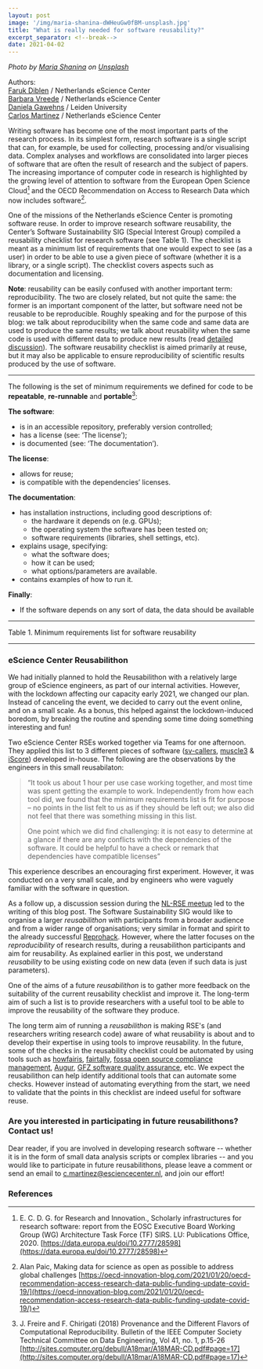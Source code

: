 ```yaml
---
layout: post
image: '/img/maria-shanina-dWHeuGw0fBM-unsplash.jpg'
title: "What is really needed for software reusability?"
excerpt_separator: <!--break-->
date: 2021-04-02
---
```

*Photo by <a href="https://unsplash.com/@mariashanina?utm_source=unsplash&utm_medium=referral&utm_content=creditCopyText">Maria Shanina</a> on <a href="https://unsplash.com/?utm_source=unsplash&utm_medium=referral&utm_content=creditCopyText">Unsplash</a>*

Authors:  
[Faruk Diblen](https://twitter.com/fdiblen) / Netherlands eScience Center  
[Barbara Vreede](https://twitter.com/barbaravreede) / Netherlands eScience Center  
[Daniela Gawehns](https://twitter.com/dgawehns) / Leiden University  
[Carlos Martinez](https://twitter.com/neocarlitos) / Netherlands eScience Center  

Writing software has become one of the most important parts of the research process. In its simplest form, research software is a single script that can, for example, be used for collecting, processing and/or visualising data. Complex analyses and workflows are consolidated into larger pieces of software that are often the result of research and the subject of papers. The increasing importance of computer code in research is highlighted by the growing level of attention to software from the European Open Science Cloud[^SIRS] and the OECD Recommendation on Access to Research Data which now includes software[^OECD].
<!--break-->

[^SIRS]: E. C. D. G. for Research and Innovation., Scholarly infrastructures for research software: report from the EOSC Executive Board Working Group (WG) Architecture Task Force (TF) SIRS. LU: Publications Office, 2020. [https://data.europa.eu/doi/10.2777/28598](https://data.europa.eu/doi/10.2777/28598)

[^OECD]: Alan Paic, Making data for science as open as possible to address global challenges [https://oecd-innovation-blog.com/2021/01/20/oecd-recommendation-access-research-data-public-funding-update-covid-19/](https://oecd-innovation-blog.com/2021/01/20/oecd-recommendation-access-research-data-public-funding-update-covid-19/)

One of the missions of the Netherlands eScience Center is promoting software reuse. In order to improve research software reusability, the Center’s Software Sustainability SIG (Special Interest Group) compiled a reusability checklist for research software (see Table 1). The checklist is meant as a minimum list of requirements that one would expect to see (as a user) in order to be able to use a given piece of software (whether it is a library, or a single script). The checklist covers aspects such as documentation and licensing.

**Note**: reusability can be easily confused with another important term: reproducibility. The two are closely related, but not quite the same: the former is an important component of the latter, but software need not be reusable to be reproducible. Roughly speaking and for the purpose of this blog: we talk about reproducibility when the same code and same data are used to produce the same results; we talk about reusability when the same code is used with different data to produce new results (read [detailed discussion](https://github.com/NLeSC/guide/discussions/237)). The software reusability checklist is aimed primarily at reuse, but it may also be applicable to ensure reproducibility of scientific results produced by the use of software.

***

The following is the set of minimum requirements we defined for code to be **repeatable**, **re-runnable** and **portable**[^reproducibility]:

**The software**:
 - is in an accessible repository, preferably version controlled;
 - has a license (see: ‘The license’);
 - is documented (see: ‘The documentation’).

**The license**:
 - allows for reuse;
 - is compatible with the dependencies’ licenses.

**The documentation**:
 - has installation instructions, including good descriptions of:
   - the hardware it depends on (e.g. GPUs);
   - the operating system the software has been tested on;
   - software requirements (libraries, shell settings, etc).
 - explains usage, specifying:
   - what the software does;
   - how it can be used;
   - what options/parameters are available.
 - contains examples of how to run it.

**Finally**:
 - If the software depends on any sort of data, the data should be available

[^reproducibility]: J. Freire and F. Chirigati (2018) Provenance and the Different Flavors of Computational Reproducibility. Bulletin of the IEEE Computer Society Technical Committee on Data Engineering, Vol 41, no. 1, p.15-26 [http://sites.computer.org/debull/A18mar/A18MAR-CD.pdf#page=17](http://sites.computer.org/debull/A18mar/A18MAR-CD.pdf#page=17)

***
Table 1. Minimum requirements list for software reusability

***


### eScience Center Reusabilithon

We had initially planned to hold the Reusabilithon with a relatively large group of eScience engineers, as part of our internal activities. However, with the lockdown affecting our capacity early 2021, we changed our plan. Instead of canceling the event, we decided to carry out the event online, and on a small scale. As a bonus, this helped against the lockdown-induced boredom, by breaking the routine and spending some time doing something interesting and fun!

Two eScience Center RSEs worked together via Teams for one afternoon. They applied this list to 3 different pieces of software ([sv-callers](https://www.research-software.nl/software/sv-callers), [muscle3](https://github.com/multiscale/muscle3) & [iScore](https://github.com/DeepRank/iScore)) developed in-house. The following are the observations by the engineers in this small reusabilaton:

> “It took us about 1 hour per use case working together, and most time was spent getting the example to work. Independently from how each tool did, we found that the minimum requirements list is fit for purpose – no points in the list felt to us as if they should be left out; we also did not feel that there was something missing in this list.
>
> One point which we did find challenging: it is not easy to determine at a glance if there are any conflicts with the dependencies of the software. It could be helpful to have a check or remark that dependencies have compatible licenses”

This experience describes an encouraging first experiment. However, it was conducted on a very small scale, and by engineers who were vaguely familiar with the software in question.

As a follow up, a discussion session during the [NL-RSE meetup](https://nl-rse.org/events/2021-02-11-meetup.html#software-re-usability--what-is-needed) led to the writing of this blog post. The Software Sustainability SIG would like to organise a larger *reusabilithon* with participants from a broader audience and from a wider range of organisations; very similar in format and spirit to the already successful [Reprohack](https://reprohack.github.io/reprohack-hq/). However, where the latter focuses on the *reproducibility* of research results, during a reusabilithon participants and aim for reusability. As explained earlier in this post, we understand *reusability* to be using existing code on new data (even if such data is just parameters).

One of the aims of a future *reusabilithon* is to gather more feedback on the suitability of the current reusability checklist and improve it. The long-term aim of such a list is to provide researchers with a useful tool to be able to improve the reusability of the software they produce.

The long term aim of running a *reusabilithon* is making RSE's (and researchers writing research code) aware of what reusability is about and to develop their expertise in using tools to improve reusability. In the future, some of the checks in the reusability checklist could be automated by using tools such as [howfairis](https://github.com/fair-software/howfairis), [fairtally](https://github.com/fair-software/fairtally), [fossa open source compliance management](https://fossa.com/product/open-source-license-compliance), [Augur](https://www.augurlabs.io/live-examples/), [GFZ software quality assurance](https://gitext.gfz-potsdam.de/software/services/fair/software-quality-assurance), etc. We expect the reusabilithon can help identify additional tools that can automate some checks. However instead of automating everything from the start, we need to validate that the points in this checklist are indeed useful for software reuse.

### Are you interested in participating in future reusabilithons? Contact us!
Dear reader, if you are involved in developing research software -- whether it is in the form of small data analysis scripts or complex libraries -- and you would like to participate in future reusabilithons, please leave a comment or send an email to [c.martinez@esciencecenter.nl](mailto:c.martinez@esciencecenter.nl), and join our effort!

### References
